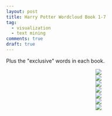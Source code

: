 ```yaml
---
layout: post
title: Harry Potter Wordcloud Book 1-7
tag:
  - visualization
  - text mining
comments: true
draft: true
---
```


Plus the "exclusive" words in each book.

<div align="center">
  <img src="https://shawenyao.github.io/R/output/wordcloud/1.png" />
</div>

<div align="center">
  <img src="https://shawenyao.github.io/R/output/wordcloud/2.png" />
</div>

<div align="center">
  <img src="https://shawenyao.github.io/R/output/wordcloud/3.png" />
</div>

<div align="center">
  <img src="https://shawenyao.github.io/R/output/wordcloud/4.png" />
</div>

<div align="center">
  <img src="https://shawenyao.github.io/R/output/wordcloud/5.png" />
</div>

<div align="center">
  <img src="https://shawenyao.github.io/R/output/wordcloud/6.png" />
</div>

<div align="center">
  <img src="https://shawenyao.github.io/R/output/wordcloud/7.png" />
</div>
